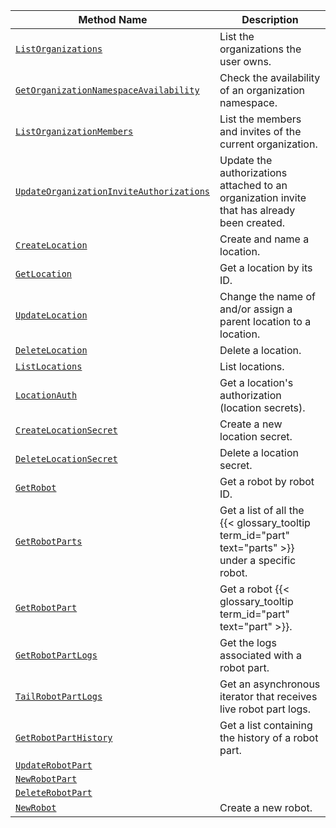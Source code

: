 Method Name | Description
----------- | -----------
[`ListOrganizations`](/program/apis/cloud/#listorganizations) | List the organizations the user owns.
[`GetOrganizationNamespaceAvailability`](/program/apis/cloud/#getorganizationnamespaceavailability) | Check the availability of an organization namespace.
[`ListOrganizationMembers`](/program/apis/cloud/#listorganizationmembers) | List the members and invites of the current organization.
[`UpdateOrganizationInviteAuthorizations`](/program/apis/cloud/#updateorganizationinviteauthorizations) | Update the authorizations attached to an organization invite that has already been created.
[`CreateLocation`](/program/apis/cloud/#createlocation) | Create and name a location.
[`GetLocation`](/program/apis/cloud/#getlocation) | Get a location by its ID.
[`UpdateLocation`](/program/apis/cloud/#updatelocation ) | Change the name of and/or assign a parent location to a location.
[`DeleteLocation`](/program/apis/cloud/#deletelocation ) | Delete a location.
[`ListLocations`](/program/apis/cloud/#listlocations ) | List locations.
[`LocationAuth`](/program/apis/cloud/#locationauth ) | Get a location's authorization (location secrets).
[`CreateLocationSecret`](/program/apis/cloud/#createlocationsecret ) | Create a new location secret.
[`DeleteLocationSecret`](/program/apis/cloud/#deletelocationsecret ) | Delete a location secret.
[`GetRobot`](/program/apis/cloud/#getrobot ) | Get a robot by robot ID.
[`GetRobotParts`](/program/apis/cloud/#getrobotparts ) | Get a list of all the {{< glossary_tooltip term_id="part" text="parts" >}} under a specific robot.
[`GetRobotPart`](/program/apis/cloud/#getrobotpart ) | Get a robot {{< glossary_tooltip term_id="part" text="part" >}}.
[`GetRobotPartLogs`](/program/apis/cloud/#getrobotpartlogs ) | Get the logs associated with a robot part.
[`TailRobotPartLogs`](/program/apis/cloud/#tailrobotpartlogs ) | Get an asynchronous iterator that receives live robot part logs.
[`GetRobotPartHistory`](/program/apis/cloud/#getrobotparthistory ) | Get a list containing the history of a robot part.
[`UpdateRobotPart`](/program/apis/cloud/#updaterobotpart ) | 
[`NewRobotPart`](/program/apis/cloud/#newrobotpart ) | 
[`DeleteRobotPart`](/program/apis/cloud/#deleterobotpart ) | 
[`NewRobot`](/program/apis/cloud/#newrobot ) | Create a new robot.
